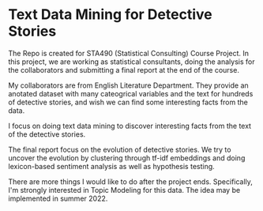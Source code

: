 # Text Data Mining for Detective Stories

The Repo is created for STA490 (Statistical Consulting) Course Project. In this project, we are working as statistical consultants, doing the analysis for the collaborators and submitting a final report at the end of the course. 

My collaborators are from English Literature Department. They provide an anotated dataset with many cateogrical variables and the text for hundreds of detective stories, and wish we can find some interesting facts from the data. 

I focus on doing text data mining to discover interesting facts from the text of the detective stories.

The final report focus on the evolution of detective stories. We try to uncover the evolution by clustering through tf-idf embeddings and doing lexicon-based sentiment analysis as well as hypothesis testing. 

There are more things I would like to do after the project ends. Specifically, I'm strongly interested in Topic Modeling for this data. The idea may be implemented in summer 2022.
